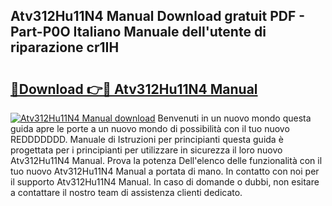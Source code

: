 ## Atv312Hu11N4 Manual Download gratuit PDF - Part-P0O Italiano Manuale dell'utente di riparazione cr1IH

# <h2><a href="http://dfcubh.blite.top/?on=Atv312Hu11N4+Manual">🔗Download 👉🔴 Atv312Hu11N4 Manual</a></h2>

[![Atv312Hu11N4 Manual download](https://i.imgur.com/lujVjoI.png)](http://dfcubh.blite.top/?on=Atv312Hu11N4+Manual)
Benvenuti in un nuovo mondo questa guida apre le porte a un nuovo mondo di possibilità con il tuo nuovo REDDDDDDD. Manuale di Istruzioni per principianti questa guida è progettata per i principianti per utilizzare in sicurezza il loro nuovo Atv312Hu11N4 Manual. Prova la potenza Dell'elenco delle funzionalità con il tuo nuovo Atv312Hu11N4 Manual a portata di mano. In contatto con noi per il supporto Atv312Hu11N4 Manual. In caso di domande o dubbi, non esitare a contattare il nostro team di assistenza clienti dedicato.
